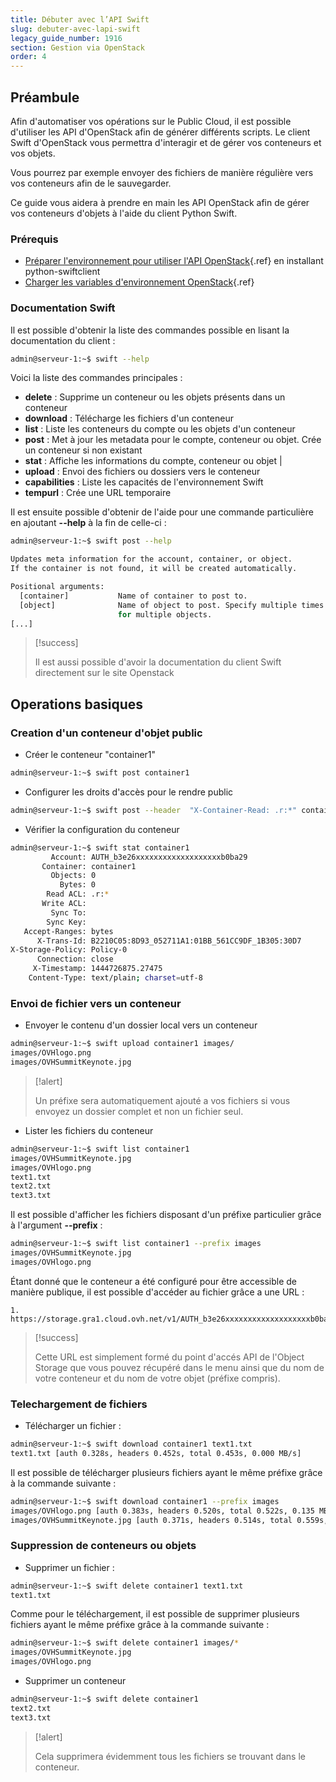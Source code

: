 ```yaml
---
title: Débuter avec l’API Swift
slug: debuter-avec-lapi-swift
legacy_guide_number: 1916
section: Gestion via OpenStack
order: 4
---
```



## Préambule
Afin d'automatiser vos opérations sur le Public Cloud, il est possible d'utiliser les API d'OpenStack afin de générer différents scripts. Le client Swift d'OpenStack vous permettra d'interagir et de gérer vos conteneurs et vos objets.

Vous pourrez par exemple envoyer des fichiers de manière régulière vers vos conteneurs afin de le sauvegarder.

Ce guide vous aidera à prendre en main les API OpenStack afin de gérer vos conteneurs d'objets à l'aide du client Python Swift.


### Prérequis
- [Préparer l'environnement pour utiliser l'API OpenStack]({legacy}1851){.ref} en installant python-swiftclient
- [Charger les variables d'environnement OpenStack]({legacy}1852){.ref}


### Documentation Swift
Il est possible d'obtenir la liste des commandes possible en lisant la documentation du client :


```bash
admin@serveur-1:~$ swift --help
```

Voici la liste des commandes principales :

- **delete** : Supprime un conteneur ou les objets présents dans un conteneur
- **download** : Télécharge les fichiers d'un conteneur
- **list** : Liste les conteneurs du compte ou les objets d'un conteneur
- **post** : Met à jour les metadata pour le compte, conteneur ou objet. Crée un conteneur si non existant
- **stat** : Affiche les informations du compte, conteneur ou objet                                         |
- **upload** : Envoi des fichiers ou dossiers vers le conteneur
- **capabilities** : Liste les capacités de l'environnement Swift
- **tempurl** : Crée une URL temporaire

Il est ensuite possible d'obtenir de l'aide pour une commande particulière en ajoutant **--help** à la fin de celle-ci :


```bash
admin@serveur-1:~$ swift post --help

Updates meta information for the account, container, or object.
If the container is not found, it will be created automatically.

Positional arguments:
  [container]           Name of container to post to.
  [object]              Name of object to post. Specify multiple times
                        for multiple objects.
[...]
```



> [!success]
>
> Il est aussi possible d'avoir la documentation du client Swift directement sur le site Openstack
> 


## Operations basiques

### Creation d'un conteneur d'objet public
- Créer le conteneur "container1"

```bash
admin@serveur-1:~$ swift post container1
```

- Configurer les droits d'accès pour le rendre public

```bash
admin@serveur-1:~$ swift post --header  "X-Container-Read: .r:*" container1
```

- Vérifier la configuration du conteneur

```bash
admin@serveur-1:~$ swift stat container1
         Account: AUTH_b3e26xxxxxxxxxxxxxxxxxxxb0ba29
       Container: container1
         Objects: 0
           Bytes: 0
        Read ACL: .r:*
       Write ACL:
         Sync To:
        Sync Key:
   Accept-Ranges: bytes
      X-Trans-Id: B2210C05:8D93_052711A1:01BB_561CC9DF_1B305:30D7
X-Storage-Policy: Policy-0
      Connection: close
     X-Timestamp: 1444726875.27475
    Content-Type: text/plain; charset=utf-8
```



### Envoi de fichier vers un conteneur
- Envoyer le contenu d'un dossier local vers un conteneur

```bash
admin@serveur-1:~$ swift upload container1 images/
images/OVHlogo.png
images/OVHSummitKeynote.jpg
```




> [!alert]
>
> Un préfixe sera automatiquement ajouté a vos fichiers si vous envoyez un dossier complet et non un fichier seul.
> 

- Lister les fichiers du conteneur

```bash
admin@serveur-1:~$ swift list container1
images/OVHSummitKeynote.jpg
images/OVHlogo.png
text1.txt
text2.txt
text3.txt
```


Il est possible d'afficher les fichiers disposant d'un préfixe particulier grâce à l'argument **--prefix** :


```bash
admin@serveur-1:~$ swift list container1 --prefix images
images/OVHSummitKeynote.jpg
images/OVHlogo.png
```

Étant donné que le conteneur a été configuré pour être accessible de manière publique, il est possible d'accéder au fichier grâce a une URL :


```None
1. https://storage.gra1.cloud.ovh.net/v1/AUTH_b3e26xxxxxxxxxxxxxxxxxxxb0ba29/container1/images/OVHlogo.png
```



> [!success]
>
> Cette URL est simplement formé du point d'accés API de l'Object Storage que vous pouvez récupéré dans le menu []({legacy}1774)
> ainsi que du nom de votre conteneur et du nom de votre objet (préfixe compris).
> 


### Telechargement de fichiers
- Télécharger un fichier :


```bash
admin@serveur-1:~$ swift download container1 text1.txt
text1.txt [auth 0.328s, headers 0.452s, total 0.453s, 0.000 MB/s]
```

Il est possible de télécharger plusieurs fichiers ayant le même préfixe grâce à la commande suivante :


```bash
admin@serveur-1:~$ swift download container1 --prefix images
images/OVHlogo.png [auth 0.383s, headers 0.520s, total 0.522s, 0.135 MB/s]
images/OVHSummitKeynote.jpg [auth 0.371s, headers 0.514s, total 0.559s, 2.657 MB/s]
```


### Suppression de conteneurs ou objets
- Supprimer un fichier :

```bash
admin@serveur-1:~$ swift delete container1 text1.txt
text1.txt
```


Comme pour le téléchargement, il est possible de supprimer plusieurs fichiers ayant le même préfixe grâce à la commande suivante :


```bash
admin@serveur-1:~$ swift delete container1 images/*
images/OVHSummitKeynote.jpg
images/OVHlogo.png
```

- Supprimer un conteneur

```bash
admin@serveur-1:~$ swift delete container1
text2.txt
text3.txt
```




> [!alert]
>
> Cela supprimera évidemment tous les fichiers se trouvant dans le conteneur.
> 
